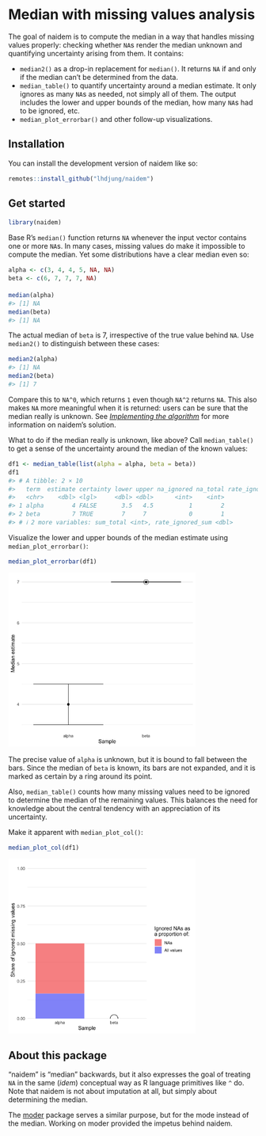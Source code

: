 
<!-- README.md is generated from README.Rmd. Please edit that file -->

# Median with missing values analysis

<!-- badges: start -->
<!-- badges: end -->
<!-- -->

The goal of naidem is to compute the median in a way that handles
missing values properly: checking whether `NA`s render the median
unknown and quantifying uncertainty arising from them. It contains:

- `median2()` as a drop-in replacement for `median()`. It returns `NA`
  if and only if the median can’t be determined from the data.
- `median_table()` to quantify uncertainty around a median estimate. It
  only ignores as many `NA`s as needed, not simply all of them. The
  output includes the lower and upper bounds of the median, how many
  `NA`s had to be ignored, etc.
- `median_plot_errorbar()` and other follow-up visualizations.

## Installation

You can install the development version of naidem like so:

``` r
remotes::install_github("lhdjung/naidem")
```

## Get started

``` r
library(naidem)
```

Base R’s `median()` function returns `NA` whenever the input vector
contains one or more `NA`s. In many cases, missing values do make it
impossible to compute the median. Yet some distributions have a clear
median even so:

``` r
alpha <- c(3, 4, 4, 5, NA, NA)
beta <- c(6, 7, 7, 7, NA)

median(alpha)
#> [1] NA
median(beta)
#> [1] NA
```

The actual median of `beta` is 7, irrespective of the true value behind
`NA`. Use `median2()` to distinguish between these cases:

``` r
median2(alpha)
#> [1] NA
median2(beta)
#> [1] 7
```

Compare this to `NA^0`, which returns `1` even though `NA^2` returns
`NA`. This also makes `NA` more meaningful when it is returned: users
can be sure that the median really is unknown. See [*Implementing the
algorithm*](https://lhdjung.github.io/naidem/articles/algorithm.html)
for more information on naidem’s solution.

What to do if the median really is unknown, like above? Call
`median_table()` to get a sense of the uncertainty around the median of
the known values:

``` r
df1 <- median_table(list(alpha = alpha, beta = beta))
df1
#> # A tibble: 2 × 10
#>   term  estimate certainty lower upper na_ignored na_total rate_ignored_na
#>   <chr>    <dbl> <lgl>     <dbl> <dbl>      <int>    <int>           <dbl>
#> 1 alpha        4 FALSE       3.5   4.5          1        2             0.5
#> 2 beta         7 TRUE        7     7            0        1             0  
#> # ℹ 2 more variables: sum_total <int>, rate_ignored_sum <dbl>
```

Visualize the lower and upper bounds of the median estimate using
`median_plot_errorbar()`:

``` r
median_plot_errorbar(df1)
```

<img src="man/figures/README-unnamed-chunk-7-1.png" width="75%" />

The precise value of `alpha` is unknown, but it is bound to fall between
the bars. Since the median of `beta` is known, its bars are not
expanded, and it is marked as certain by a ring around its point.

Also, `median_table()` counts how many missing values need to be ignored
to determine the median of the remaining values. This balances the need
for knowledge about the central tendency with an appreciation of its
uncertainty.

Make it apparent with `median_plot_col()`:

``` r
median_plot_col(df1)
```

<img src="man/figures/README-unnamed-chunk-8-1.png" width="75%" />

## About this package

“naidem” is “median” backwards, but it also expresses the goal of
treating `NA` in the same (*idem*) conceptual way as R language
primitives like `^` do. Note that naidem is not about imputation at all,
but simply about determining the median.

The [moder](https://github.com/lhdjung/moder) package serves a similar
purpose, but for the mode instead of the median. Working on moder
provided the impetus behind naidem.
